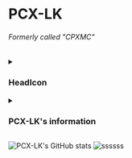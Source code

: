 # PCX-LK
###### Formerly called "CPXMC"
<details><summary>

### HeadIcon

</summary>
  <details><summary>Notice</summary>
    
  #### 这个图标可以在非商用的前提下修改或使用（[这里](https://github.com/PCX-LK/PCX-LK/tree/main/HeadIcons)提供.xcf源文件）
  #### This icon can be modified or used under the premise of non-commercial use (the .xcf source file is provided [here](https://github.com/PCX-LK/PCX-LK/tree/main/HeadIcons))
    
  </details>

![head image](/HeadIcons/V1.2/PCX-LK-v1.2.png)

</details>
<details><summary>

### PCX-LK's information

</summary>

![Top Langs](https://github-readme-stats.vercel.app/api/top-langs/?username=PCX-LK&theme=algolia)

A student

Linux loyal users (really rarely use Windows)

Like computer technology，microcontroller development (such as Arduino, ESP32)
  
But not proficient in any programming language
- Games
   - OpenSource
      - [Mindsutry](https://github.com/Anuken/Mindustry)
      - [Minetest](https://github.com/Minetest/Minetest)
      - [OSU!Lazer](https://github.com/ppy/osu)
   - Free non-commercial games
      - Phigros
      - Malody
   - Business game (paid)
      - [Minecraft](https://minecraft.net)
      - [Terraria](https://terraria.org)
      - RhythmDoctor
      - Cytus2
  
</details>

![PCX-LK's GitHub stats](https://github-readme-stats.vercel.app/api?username=PCX-LK&show_icons=true&theme=algolia)
![ssssss](../output/github-contribution-grid-snake.svg)
